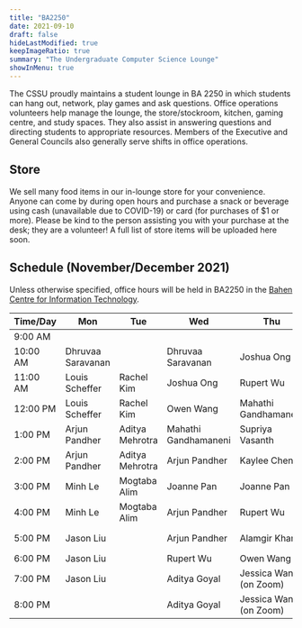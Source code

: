 ```yaml
---
title: "BA2250"
date: 2021-09-10
draft: false
hideLastModified: true
keepImageRatio: true
summary: "The Undergraduate Computer Science Lounge"
showInMenu: true
---
```


The CSSU proudly maintains a student lounge in BA 2250 in which students can hang out, network, play games and ask questions. Office operations volunteers help manage the lounge, the store/stockroom, kitchen, gaming centre, and study spaces. They also assist in answering questions and directing students to appropriate resources. Members of the Executive and General Councils also generally serve shifts in office operations.

## Store

We sell many food items in our in-lounge store for your convenience. Anyone can come by during open hours and purchase a snack or beverage using cash (unavailable due to COVID-19) or card (for purchases of $1 or more). Please be kind to the person assisting you with your purchase at the desk; they are a volunteer! A full list of store items will be uploaded here soon.

## Schedule (November/December 2021)

Unless otherwise specified, office hours will be held in BA2250 in the [Bahen Centre for Information Technology](https://goo.gl/maps/16JTD3pr2KKMkCTE7).

| Time/Day | Mon               | Tue             | Wed                  | Thu                    | Fri             |
| -------- | ----------------- | --------------- | -------------------- | ---------------------- | --------------- |
| 9:00 AM  |                   |                 |                      |                        |                 |
| 10:00 AM | Dhruvaa Saravanan |                 | Dhruvaa Saravanan    | Joshua Ong             | Akiki Liang     |
| 11:00 AM | Louis Scheffer    | Rachel Kim      | Joshua Ong           | Rupert Wu              | Akiki Liang     |
| 12:00 PM | Louis Scheffer    | Rachel Kim      | Owen Wang            | Mahathi Gandhamaneni   | Supriya Vasanth |
| 1:00 PM  | Arjun Pandher     | Aditya Mehrotra | Mahathi Gandhamaneni | Supriya Vasanth        | Ekagra Luthra   |
| 2:00 PM  | Arjun Pandher     | Aditya Mehrotra | Arjun Pandher        | Kaylee Chen            | Ekagra Luthra   |
| 3:00 PM  | Minh Le           | Mogtaba Alim    | Joanne Pan           | Joanne Pan             | Alamgir Khan    |
| 4:00 PM  | Minh Le           | Mogtaba Alim    | Arjun Pandher        | Rupert Wu              | Kaylee Chen     |
| 5:00 PM  | Jason Liu         |                 | Arjun Pandher        | Alamgir Khan           | Arjun Pandher   |
| 6:00 PM  | Jason Liu         |                 | Rupert Wu            | Owen Wang              |                 |
| 7:00 PM  | Jason Liu         |                 | Aditya Goyal         | Jessica Wang (on Zoom) |                 |
| 8:00 PM  |                   |                 | Aditya Goyal         | Jessica Wang (on Zoom) |                 |
